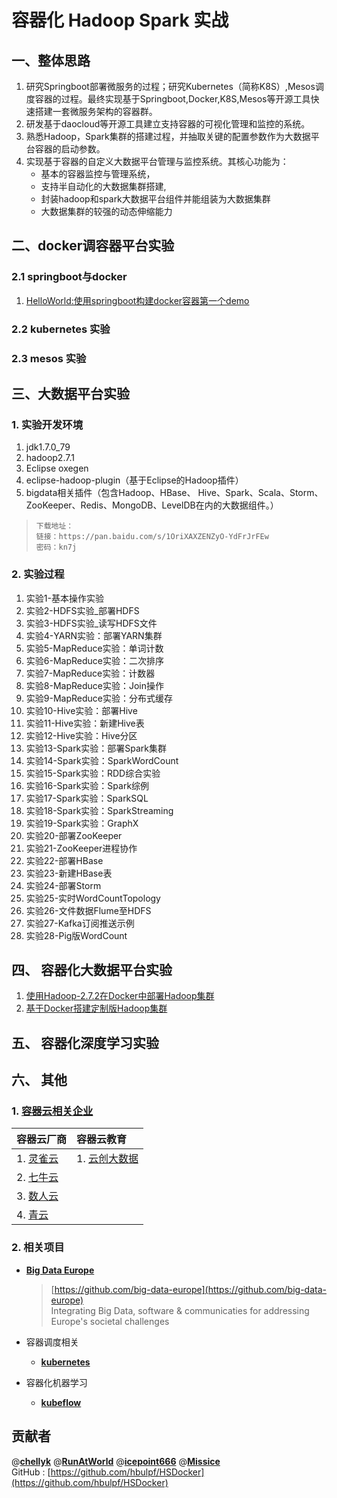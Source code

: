 # 容器化 Hadoop Spark 实战 #
## 一、整体思路 ##
1. 研究Springboot部署微服务的过程；研究Kubernetes（简称K8S）,Mesos调度容器的过程。最终实现基于Springboot,Docker,K8S,Mesos等开源工具快速搭建一套微服务架构的容器群。
2. 研发基于daocloud等开源工具建立支持容器的可视化管理和监控的系统。
3. 熟悉Hadoop，Spark集群的搭建过程，并抽取关键的配置参数作为大数据平台容器的启动参数。
4. 实现基于容器的自定义大数据平台管理与监控系统。其核心功能为：
	- 基本的容器监控与管理系统，
	- 支持半自动化的大数据集群搭建,
	- 封装hadoop和spark大数据平台组件并能组装为大数据集群
	- 大数据集群的较强的动态伸缩能力

## 二、docker调容器平台实验 ##
### 2.1 springboot与docker ###
1. [HelloWorld:使用springboot构建docker容器第一个demo](./springboot_docker/docker-spring-boot)

### 2.2 kubernetes 实验 ###

### 2.3 mesos 实验 ###

## 三、大数据平台实验 ##
### 1. 实验开发环境  ###
1. jdk1.7.0_79 
1. hadoop2.7.1 
1. Eclipse oxegen
2. eclipse-hadoop-plugin（基于Eclipse的Hadoop插件）
1. bigdata相关插件（包含Hadoop、HBase、 Hive、Spark、Scala、Storm、ZooKeeper、Redis、MongoDB、LevelDB在内的大数据组件。）
>     下载地址： 
>     链接：https://pan.baidu.com/s/1OriXAXZENZyO-YdFrJrFEw
>     密码：kn7j

### 2. 实验过程 ###

1. 实验1-基本操作实验
1. 实验2-HDFS实验_部署HDFS
1. 实验3-HDFS实验_读写HDFS文件
1. 实验4-YARN实验：部署YARN集群
1. 实验5-MapReduce实验：单词计数
1. 实验6-MapReduce实验：二次排序
1. 实验7-MapReduce实验：计数器
1. 实验8-MapReduce实验：Join操作
1. 实验9-MapReduce实验：分布式缓存
1. 实验10-Hive实验：部署Hive
1. 实验11-Hive实验：新建Hive表
1. 实验12-Hive实验：Hive分区
1. 实验13-Spark实验：部署Spark集群
1. 实验14-Spark实验：SparkWordCount
1. 实验15-Spark实验：RDD综合实验
1. 实验16-Spark实验：Spark综例
1. 实验17-Spark实验：SparkSQL
1. 实验18-Spark实验：SparkStreaming
1. 实验19-Spark实验：GraphX
1. 实验20-部署ZooKeeper
1. 实验21-ZooKeeper进程协作
1. 实验22-部署HBase
1. 实验23-新建HBase表
1. 实验24-部署Storm
1. 实验25-实时WordCountTopology
1. 实验26-文件数据Flume至HDFS
1. 实验27-Kafka订阅推送示例
1. 实验28-Pig版WordCount


## 四、 容器化大数据平台实验 ###
1. [使用Hadoop-2.7.2在Docker中部署Hadoop集群](./hadoopspark/demo_1-HadoopClusterRaw)
2. [基于Docker搭建定制版Hadoop集群](./hadoopspark/demo_2-docker-cluster)

## 五、 容器化深度学习实验 ###


## 六、 其他 ##
### 1. [ 容器云相关企业](./casestudy) ###
| 容器云厂商 | 容器云教育 |
| :---------- | :---------- |
|1. [灵雀云](http://www.alauda.cn/product/detail/id/68.html)|1. [云创大数据](http://www.cstor.cn/) |
|2. [七牛云](https://www.qiniu.com/products/kirk)| |
|3. [数人云](https://www.shurenyun.com/scene-bigdata.html)| | 
|4. [青云](https://www.qingcloud.com)| |
### 2. 相关项目 ###

-   **[Big Data Europe](https://www.big-data-europe.eu/)**  
   
	> [https://github.com/big-data-europe](https://github.com/big-data-europe)  
	> Integrating Big Data, software & communicaties for addressing Europe's societal challenges
	
-   容器调度相关 
	* **[kubernetes](https://https://github.com/kubernetes/kubernetes)**  

- 	容器化机器学习 
	* **[kubeflow](https://github.com/kubeflow/kubeflow)**  


## 贡献者 ##

@[**chellyk**](https://github.com/chellyk) @[**RunAtWorld**](http://www.github.com/RunAtWorld) @[**icepoint666**](https://www.github.com/icepoint666) @[**Missice**](https://github.com/Missice)  
GitHub : [https://github.com/hbulpf/HSDocker](https://github.com/hbulpf/HSDocker)

